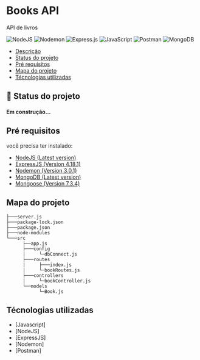 # Books API

<p id="desc">API de livros </p>

![NodeJS](https://img.shields.io/badge/node.js-6DA55F?style=for-the-badge&logo=node.js&logoColor=white)
![Nodemon](https://img.shields.io/badge/NODEMON-%23323330.svg?style=for-the-badge&logo=nodemon&logoColor=%BBDEAD)
![Express.js](https://img.shields.io/badge/express.js-%23404d59.svg?style=for-the-badge&logo=express&logoColor=%2361DAFB)
![JavaScript](https://img.shields.io/badge/javascript-%23323330.svg?style=for-the-badge&logo=javascript&logoColor=%23F7DF1E)
![Postman](https://img.shields.io/badge/Postman-FF6C37?style=for-the-badge&logo=postman&logoColor=white)
![MongoDB](https://img.shields.io/badge/MongoDB-%234ea94b.svg?style=for-the-badge&logo=mongodb&logoColor=white)
<ul>
    <li><a href="#desc">Descrição</a></li>
    <li><a href="#proj-status">Status do projeto</a></li>
    <li><a href="#pre">Pré requisitos</a></li>
    <li><a href="#mapa">Mapa do projeto</a></li>
    <li><a href="#tecnologias">Técnologias utilizadas</a></li>
</ul>

## :rocket: Status do projeto
<h4 id="proj-status" align="left">Em construção...</h4>

## Pré requisitos
<p id="pre"></p>

você precisa ter instalado:

<ul>
    <li> 
        <a href="https://nodejs.org/en/download">NodeJS (Latest version)</a>
    </li>
    <li> 
        <a href="https://expressjs.com/pt-br/starter/installing.html">ExpressJS (Version 4.18.1)</a>
    </li>
    <li> 
        <a href="https://expressjs.com/pt-br/starter/installing.html">Nodemon (Version 3.0.1)</a>
    </li>
    <li> 
        <a href="https://www.mongodb.com/pt-br">MongoDB (Latest version)</a>
    </li>
    <li> 
        <a href="https://mongoosejs.com/">Mongoose (Version 7.3.4)</a>
    </li>
</ul>
  
## Mapa do projeto
<p id="mapa"></p>

```
├───server.js
├───package-lock.json
├───package.json
├───node-modules
└───src
      ├──app.js
      ├───config
      |     └─dbConnect.js
      ├───routes
      |     ├───index.js
      |     └─bookRoutes.js
      ├───controllers
      |     └─bookController.js
      └──models
            └─Book.js

```

## Técnologias utilizadas
<p id="tecnologias"></p>

- [Javascript]
- [NodeJS]
- [ExpressJS]
- [Nodemon]
- [Postman]
